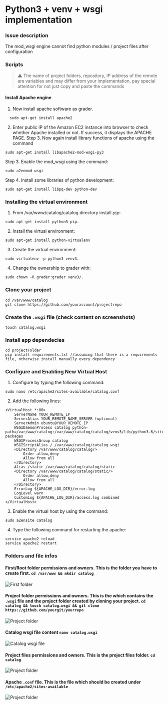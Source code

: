 # Python3 + venv + wsgi implementation


### Issue description

The mod_wsgi engine cannot find python modules / project files after configuration

### Scripts

> :warning: The name of project folders, repository, IP address of the remote are variables and may differ from your implementation, pay special attention for not just copy and paste the commands

#### Install Apache engine
1. Now install apache software as grader.
```
  sudo apt-get install apache2
```
2. Enter public IP of the Amazon EC2 instance into browser to check whether Apache installed or not. If success, it displays the APACHE PAGE. Step 3. Now again install library functions of apache using the command
```
sudo apt-get install libapache2-mod-wsgi-py3
```
Step 3. Enable the mod_wsgi using the command:
```
sudo a2enmod wsgi
```
Step 4. Install some libraries of python development:
```
sudo apt-get install libpq-dev python-dev	
```


### Installing the virtual environment

1. From /var/www/catalog/catalog directory install `pip`: 
```
sudo apt-get install python3-pip.
```
2. Install the virtual environment: 
```
sudo apt-get install python-virtualenv
```
3. Create the virtual environment: 
```
sudo virtualenv -p python3 venv3.
```
4. Change the ownership to grader with: 
```
sudo chown -R grader:grader venv3/.
```


### Clone your project
```
cd /var/www/catalog
git clone https://github.com/youraccount/projectrepo
```

### Create the `.wsgi` file (check content on screenshots)
```
touch catalog.wsgi
```


### Install app dependecies
```
cd projectFolder
pip install requirements.txt //assuming that there is a requirements file, otherwise install manually every dependency
```

	

### Configure and Enabling New Virtual Host
1. Configure by typing the following command:
```
sudo nano /etc/apache2/sites-available/catalog.conf
```
2. Add the following lines:
```
<VirtualHost *:80>
    ServerName YOUR_REMOTE_IP
    ServerAlias YOUR_REMOTE_NAME_SERVER (optional)
    ServerAdmin ubuntu@YOUR_REMOTE_IP
    WSGIDaemonProcess catalog python-path=/var/www/catalog:/var/www/catalog/catalog/venv3/lib/python3.6/site-packages
    WSGIProcessGroup catalog
    WSGIScriptAlias / /var/www/catalog/catalog.wsgi
    <Directory /var/www/catalog/catalog/>
        Order allow,deny
        Allow from all
    </Directory>
    Alias /static /var/www/catalog/catalog/static
    <Directory /var/www/catalog/catalog/static/>
        Order allow,deny
        Allow from all
    </Directory>
    ErrorLog ${APACHE_LOG_DIR}/error.log
    LogLevel warn
    CustomLog ${APACHE_LOG_DIR}/access.log combined
</VirtualHost>
```
3. Enable  the virtual host by using the command:
```
sudo a2ensite catalog
```
4. Type the following command for restarting the apache:
```
service apache2 reload
service apache2 restart
```

### Folders and file infos

#### First/Root folder permissions and owners. This is the folder you have to create first. `cd /var/www && mkdir catalog`
![First folder](./images/folder1.PNG)


#### Project folder permissions and owners. This is the which contains the `.wsgi` file and the project folder created by cloning your project. `cd catalog && touch catalog.wsgi && git clone https://github.com/yourgit/yourrepo`
![Project folder](./images/folder2.PNG)


#### Catalog wsgi file content `nano catalog.wsgi`
![Catalog wsgi file](./images/wsgiFile.PNG)


#### Project files permissions and owners. This is the project files folder. `cd catalog`
![Project folder](./images/folder3.PNG)


#### Apache `.conf` file. This is the file which should be created under `/etc/apache2/sites-available`
![Project folder](./images/confFile.PNG)



